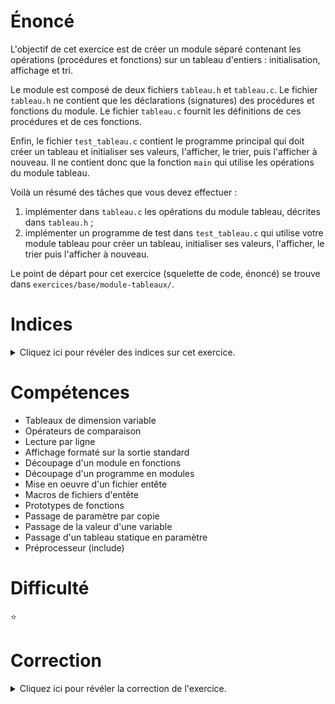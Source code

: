 # Énoncé

L'objectif de cet exercice est de créer un module séparé contenant les
opérations (procédures et fonctions) sur un tableau d'entiers : initialisation, affichage et tri.

Le module est composé de deux fichiers `tableau.h` et `tableau.c`. Le fichier
`tableau.h` ne contient que les déclarations (signatures) des procédures et
fonctions du module.  Le fichier `tableau.c` fournit les définitions de ces procédures et de ces fonctions.

Enfin, le fichier `test_tableau.c` contient le programme principal qui doit
créer un tableau et initialiser ses valeurs, l'afficher, le trier, puis l'afficher à nouveau. Il ne contient donc que la fonction `main` qui utilise les
opérations du module tableau.

Voilà un résumé des tâches que vous devez effectuer :

1. implémenter dans `tableau.c` les opérations du module
tableau, décrites dans `tableau.h` ;
2. implémenter un programme de test dans `test_tableau.c` qui utilise
votre module tableau pour créer un tableau, initialiser ses
valeurs, l'afficher, le trier puis l'afficher à nouveau.

Le point de départ pour cet exercice (squelette de code, énoncé) se
trouve dans `exercices/base/module-tableaux/`.

# Indices

<details>
<summary>Cliquez ici pour révéler des indices sur cet exercice.</summary>
<br>

* Génération d'un nombre aléatoire -> `man rand`
* Lecture d'un nombre au clavier -> `man fgets`
* Conversion d'une chaîne de caractères en entier -> `man atoi`
* C'est quoi un tri par insertion ? -> voir BPI
* En C, un tableau commence à l'indice 0

</details>

# Compétences

* Tableaux de dimension variable
* Opérateurs de comparaison
* Lecture par ligne
* Affichage formaté sur la sortie standard
* Découpage d'un module en fonctions
* Découpage d'un programme en modules
* Mise en oeuvre d'un fichier entête
* Macros de fichiers d'entête
* Prototypes de fonctions
* Passage de paramètre par copie
* Passage de la valeur d'une variable
* Passage d'un tableau statique en paramètre
* Préprocesseur (include)

# Difficulté

:star:
# Correction

<details>
<summary>Cliquez ici pour révéler la correction de l'exercice.</summary>
#### Corrigé du fichier Makefile

```make
CC=gcc
CFLAGS=-std=c99 -Wall -Wextra -g

all: test_tableau

test_tableau: test_tableau.o tableau.o

tableau.o: tableau.c tableau.h

.PHONY: clean
clean:
	rm -f *~ *.o test_tableau
	rm -rf *.dSYM # mac-erie

```

#### Corrigé du fichier tableau.c

```c
#include <stdlib.h>
#include <stdint.h>
#include <stdio.h>

#include "tableau.h"

void affiche(int32_t tab[], uint32_t taille)
{
    /* A implémenter! */
    for (uint32_t i = 0; i < taille; i++) {
        printf("%d ", tab[i]);
    }
    printf("\n");
}

void init_interactive(int32_t tab[], uint32_t taille)
{
    /* A implémenter! */
    char tampon[11];
    printf("Entrer %d valeurs entieres\n", taille);
    for (uint32_t i = 0; i < taille; i++) {
        tab[i] = atoi(fgets(tampon, 11, stdin));
    }
}

void init_aleatoire(int32_t tab[], uint32_t taille)
{
    /* A implémenter! */
    for (uint32_t i = 0; i < taille; i++) {
        tab[i] = (rand() % 100) - 50;
    }
}

void tri_insertion(int32_t tab[], uint32_t taille)
{
    /* A implémenter! */
    /*
        Si taille <= 1, le tableau est deja trié.
        Sinon, on parcourt du 2eme au dernier élément.
    */

    for (uint32_t i = 1; i < taille; i++) {
        /*
            invariant : tab trié de 0 à i-1
        */
        int32_t tmp = tab[i]; // valeur à insérer
        /*
            Parcours du tableau dans l'ordre décroissant avec l'indice j.
            j est déclaré signé pour pouvoir comparer sa valeur à 0.
        */
        int32_t j = i - 1;
        while (j >= 0 && tab[j] > tmp) {
            tab[j+1] = tab[j]; // décalage de la case du tableau testée
            j--;
        }
        /*
            On sort du parcours à la position d'insertion pour la valeur tmp.
            Couvre le cas encadrement trouvé entre les indices j et j+1 et
            aussi le cas pas d'encadrement trouvé (j == -1). Dans les 2 cas, il
            faut mettre tmp dans la case j+1.
        */
        tab[j+1] = tmp;
    }
}

```

#### Corrigé du fichier tableau.h

```c
/* Utilisation du préprocesseur C pour se protéger de l'inclusion multiple */
#ifndef _TABLEAU_H_
#define _TABLEAU_H_

#include <stdint.h>

/* Affiche les taille éléments du tableau tab. */
extern void affiche(int32_t tab[], uint32_t taille);

/* Initialise les taille éléments du tableau tab par des valeurs
 * entières entrées au clavier par l'utilisateur. */
extern void init_interactive(int32_t tab[], uint32_t taille);

/* Initialise les taille éléments du tableau tab par des valeurs
 * entières tirées aléatoirement. */
extern void init_aleatoire(int32_t tab[], uint32_t taille);

/* Trie le tableau tab à l'aide de l'algorithme de tri par
 * insertion. */
extern void tri_insertion(int32_t tab[], uint32_t taille);

#endif /* _TABLEAU_H_ */

```

#### Corrigé du fichier test_tableau.c

```c
#include <stdlib.h>
#include <stdio.h>
#include <stdint.h>
#include <time.h>

#include "tableau.h"

int main(void)
{
    printf("nb d'elements?\n");
    char tampon[11];
    fgets(tampon, 11, stdin);
    uint32_t n = atoi(tampon);
    /* Définition d'un tableau de dimension variable*/
    int32_t tab[n];

#ifdef INTERACTIF
    /*
        On peut utiliser le préprocessur pour compiler le code avec cette
        version en ajoutant -DINTERACTIF comme option dans la ligne de
        compilation.
    */
    init_interactive(tab, n);
#else
    srand(time(NULL));	// init du générateur de nombres aléatoires
    init_aleatoire(tab, n);
#endif

    affiche(tab, n);
    tri_insertion(tab, n);
    affiche(tab, n);
    return EXIT_SUCCESS;
}

```


</details>
